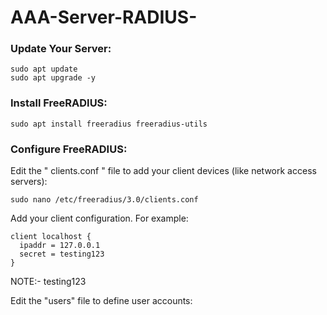 # AAA-Server-RADIUS-
### Update Your Server:
```
sudo apt update
sudo apt upgrade -y
```
### Install FreeRADIUS:

```
sudo apt install freeradius freeradius-utils
```
### Configure FreeRADIUS:
 Edit the " clients.conf " file to add your client devices (like network access servers):
 ```
sudo nano /etc/freeradius/3.0/clients.conf
```
Add your client configuration. For example:
```
client localhost {
  ipaddr = 127.0.0.1
  secret = testing123
}
```
NOTE:- testing123 <Clint-Name> 

Edit the "users" file to define user accounts:

